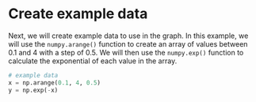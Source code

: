 # Create example data

Next, we will create example data to use in the graph. In this example, we will use the `numpy.arange()` function to create an array of values between 0.1 and 4 with a step of 0.5. We will then use the `numpy.exp()` function to calculate the exponential of each value in the array.

```python
# example data
x = np.arange(0.1, 4, 0.5)
y = np.exp(-x)
```
